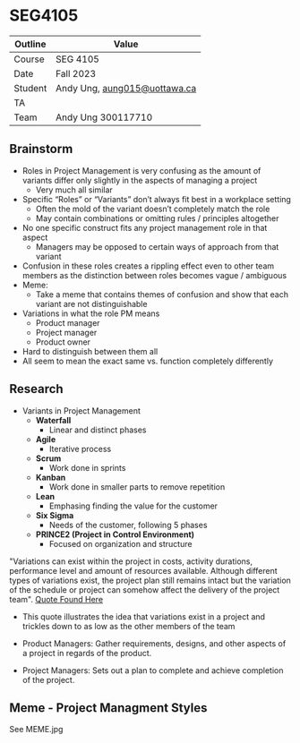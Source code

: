 # SEG4105

| Outline | Value |
| --- | --- |
| Course | SEG 4105 |
| Date | Fall 2023 |
| Student | Andy Ung, aung015@uottawa.ca |
| TA | |
| Team | Andy Ung 300117710 <br>|

## Brainstorm

* Roles in Project Management is very confusing as the amount of variants differ only slightly in the aspects of managing a project 
    * Very much all similar 
* Specific “Roles” or “Variants” don’t always fit best in a workplace setting 
    * Often the mold of the variant doesn’t completely match the role
    * May contain combinations or omitting rules / principles altogether 
* No one specific construct fits any project management role in that aspect
    * Managers may be opposed to certain ways of approach from that variant
* Confusion in these roles creates a rippling effect even to other team members as the distinction between roles becomes vague / ambiguous 
* Meme: 
    * Take a meme that contains themes of confusion and show that each variant are not distinguishable 
* Variations in what the role PM means
    * Product manager 
    * Project manager 
    * Product owner
* Hard to distinguish between them all
* All seem to mean the exact same vs. function completely differently 

## Research

* Variants in Project Management 
    * <strong> Waterfall </strong>
        * Linear and distinct phases 
    * <strong> Agile </strong> 
        * Iterative process
    * <strong> Scrum </strong> 
        * Work done in sprints
    * <strong> Kanban </strong> 
        * Work done in smaller parts to remove repetition 
    * <strong> Lean </strong> 
        * Emphasing finding the value for the customer
    * <strong> Six Sigma </strong>
        * Needs of the customer, following 5 phases
    * <strong> PRINCE2 (Project in Control Environment) </strong> 
        * Focused on organization and structure 

"Variations can exist within the project in costs, activity durations, performance level and amount of resources available. Although different types of variations exist, the project plan still remains intact but the variation of the schedule or project can somehow affect the delivery of the project team". [Quote Found Here](https://project-management-knowledge.com/definitions/v/variation/)

* This quote illustrates the idea that variations exist in a project and trickles down to as low as the other members of the team 

* Product Managers: Gather requirements, designs, and other aspects of a project in regards of the product.
* Project Managers: Sets out a plan to complete and achieve completion of the project.

## Meme - Project Managment Styles

See MEME.jpg 